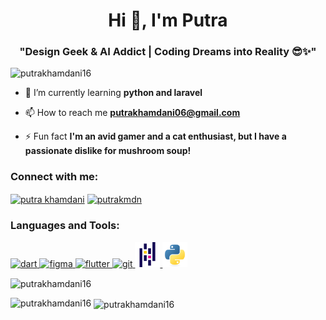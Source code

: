 <h1 align="center">Hi 👋, I'm Putra</h1>
<h3 align="center">"Design Geek & AI Addict | Coding Dreams into Reality 😎✨"</h3>

<p align="left"> <img src="https://komarev.com/ghpvc/?username=putrakhamdani16&label=Profile%20views&color=0e75b6&style=flat" alt="putrakhamdani16" /> </p>

- 🌱 I’m currently learning **python and laravel**

- 📫 How to reach me **putrakhamdani06@gmail.com**

- ⚡ Fun fact **I'm an avid gamer and a cat enthusiast, but I have a passionate dislike for mushroom soup!**

<h3 align="left">Connect with me:</h3>
<p align="left">
<a href="https://www.linkedin.com/in/putra-khamdani/" target="blank"><img align="center" src="https://raw.githubusercontent.com/rahuldkjain/github-profile-readme-generator/master/src/images/icons/Social/linked-in-alt.svg" alt="putra khamdani" height="30" width="40" /></a>
<a href="https://instagram.com/putrakmdn" target="blank"><img align="center" src="https://raw.githubusercontent.com/rahuldkjain/github-profile-readme-generator/master/src/images/icons/Social/instagram.svg" alt="putrakmdn" height="30" width="40" /></a>
</p>

<h3 align="left">Languages and Tools:</h3>
<p align="left"> <a href="https://dart.dev" target="_blank" rel="noreferrer"> <img src="https://www.vectorlogo.zone/logos/dartlang/dartlang-icon.svg" alt="dart" width="40" height="40"/> </a> <a href="https://www.figma.com/" target="_blank" rel="noreferrer"> <img src="https://www.vectorlogo.zone/logos/figma/figma-icon.svg" alt="figma" width="40" height="40"/> </a> <a href="https://flutter.dev" target="_blank" rel="noreferrer"> <img src="https://www.vectorlogo.zone/logos/flutterio/flutterio-icon.svg" alt="flutter" width="40" height="40"/> </a> <a href="https://git-scm.com/" target="_blank" rel="noreferrer"> <img src="https://www.vectorlogo.zone/logos/git-scm/git-scm-icon.svg" alt="git" width="40" height="40"/> </a> <a href="https://pandas.pydata.org/" target="_blank" rel="noreferrer"> <img src="https://raw.githubusercontent.com/devicons/devicon/2ae2a900d2f041da66e950e4d48052658d850630/icons/pandas/pandas-original.svg" alt="pandas" width="40" height="40"/> </a> <a href="https://www.python.org" target="_blank" rel="noreferrer"> <img src="https://raw.githubusercontent.com/devicons/devicon/master/icons/python/python-original.svg" alt="python" width="40" height="40"/> </a> </p>

<p><img align="center" src="https://github-readme-streak-stats.herokuapp.com/?user=putrakhamdani16&theme=dark" alt="putrakhamdani16" /></p>

<p><img align="left" src="https://github-readme-stats.vercel.app/api/top-langs?username=putrakhamdani16&show_icons=true&theme=dark&locale=en&layout=compact" alt="putrakhamdani16" /></p>

<p>&nbsp;<img align="center" src="https://github-readme-stats.vercel.app/api?username=putrakhamdani16&show_icons=true&theme=dark&locale=en" alt="putrakhamdani16" /></p>
